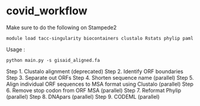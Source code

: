 # covid_workflow

Make sure to do the following on Stampede2

`module load tacc-singularity biocontainers clustalo Rstats phylip paml`

Usage :

`python main.py -s gisaid_aligned.fa`

Step 1. Clustalo alignment (deprecated)
Step 2. Identify ORF boundaries
Step 3. Separate out ORFs
Step 4. Shorten sequence name (parallel)
Step 5. Align individual ORF sequences to MSA format using Clustalo (parallel)
Step 6. Remove stop codon from ORF MSA (parallel)
Step 7. Reformat Phylip (parallel)
Step 8. DNApars (parallel)
Step 9. CODEML (parallel)
